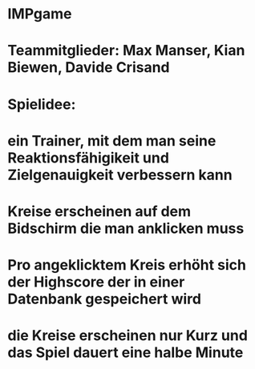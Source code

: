 # IMPgame
# Teammitglieder: Max Manser, Kian Biewen, Davide Crisand 
# Spielidee:
# ein Trainer, mit dem man seine Reaktionsfähigikeit und Zielgenauigkeit verbessern kann
# Kreise erscheinen auf dem Bidschirm die man anklicken muss 
# Pro angeklicktem Kreis erhöht sich der Highscore der in einer Datenbank gespeichert wird
# die Kreise erscheinen nur Kurz und das Spiel dauert eine halbe Minute
